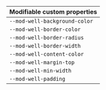 | Modifiable custom properties  |
| ----------------------------- |
| `--mod-well-background-color` |
| `--mod-well-border-color`     |
| `--mod-well-border-radius`    |
| `--mod-well-border-width`     |
| `--mod-well-content-color`    |
| `--mod-well-margin-top`       |
| `--mod-well-min-width`        |
| `--mod-well-padding`          |
